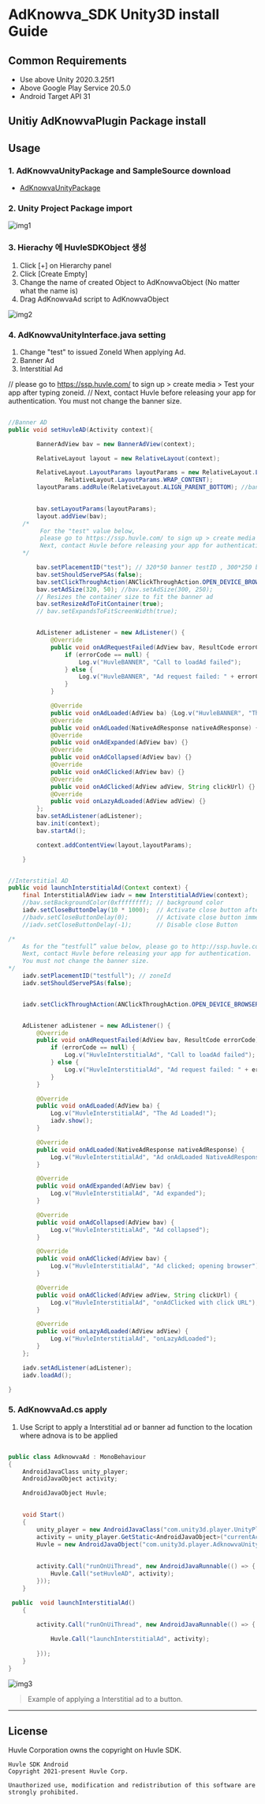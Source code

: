 # AdKnowva_SDK Unity3D install Guide

## Common Requirements
- Use above Unity 2020.3.25f1
- Above Google Play Service 20.5.0
- Android Target API 31


## Unitiy AdKnowvaPlugin Package install
## Usage
### 1. AdKnowvaUnityPackage and SampleSource download
- [AdKnowvaUnityPackage](https://github.com/Huvle-Ad/AdKnowva_SDK_EN/releases/tag/1.4.3)

### 2. Unity Project Package import
![img1](./img/img1.png)

### 3. Hierachy 에 HuvleSDKObject 생성

1. Click [+] on Hierarchy panel
2. Click [Create Empty]
3. Change the name of created Object to AdKnowvaObject (No matter what the name is) 
4. Drag AdKnowvaAd script to AdKnowvaObject 

![img2](./img/img2.png)

### 4. AdKnowvaUnityInterface.java setting

1. Change "test" to issued ZoneId When applying Ad.
2. Banner Ad
3. Interstitial Ad

// please go to https://ssp.huvle.com/ to sign up > create media > Test your app after typing zoneid.
// Next, contact Huvle before releasing your app for authentication. You must not change the banner size.

```java

//Banner AD
public void setHuvleAD(Activity context){

        BannerAdView bav = new BannerAdView(context);

        RelativeLayout layout = new RelativeLayout(context);

        RelativeLayout.LayoutParams layoutParams = new RelativeLayout.LayoutParams(RelativeLayout.LayoutParams.MATCH_PARENT,
                RelativeLayout.LayoutParams.WRAP_CONTENT);
        layoutParams.addRule(RelativeLayout.ALIGN_PARENT_BOTTOM); //banner position
        

        bav.setLayoutParams(layoutParams);
        layout.addView(bav);
    /*
         For the "test" value below, 
         please go to https://ssp.huvle.com/ to sign up > create media > Test your app after typing zoneid.
         Next, contact Huvle before releasing your app for authentication. You must not change the banner size.
    */

        bav.setPlacementID("test"); // 320*50 banner testID , 300*250 banner test ID "testbig"
        bav.setShouldServePSAs(false);
        bav.setClickThroughAction(ANClickThroughAction.OPEN_DEVICE_BROWSER);
        bav.setAdSize(320, 50); //bav.setAdSize(300, 250);
        // Resizes the container size to fit the banner ad
        bav.setResizeAdToFitContainer(true);
        // bav.setExpandsToFitScreenWidth(true);


        AdListener adListener = new AdListener() {
            @Override
            public void onAdRequestFailed(AdView bav, ResultCode errorCode) {
                if (errorCode == null) {
                    Log.v("HuvleBANNER", "Call to loadAd failed");
                } else {
                    Log.v("HuvleBANNER", "Ad request failed: " + errorCode);
                }
            }

            @Override
            public void onAdLoaded(AdView ba) {Log.v("HuvleBANNER", "The Ad Loaded!");}
            @Override
            public void onAdLoaded(NativeAdResponse nativeAdResponse) {}
            @Override
            public void onAdExpanded(AdView bav) {}
            @Override
            public void onAdCollapsed(AdView bav) {}
            @Override
            public void onAdClicked(AdView bav) {}
            @Override
            public void onAdClicked(AdView adView, String clickUrl) {}
            @Override
            public void onLazyAdLoaded(AdView adView) {}
        };
        bav.setAdListener(adListener);
        bav.init(context);
        bav.startAd();

        context.addContentView(layout,layoutParams);

    }


//Interstitial AD
public void launchInterstitialAd(Context context) {
    final InterstitialAdView iadv = new InterstitialAdView(context);
    //bav.setBackgroundColor(0xffffffff); // background color
    iadv.setCloseButtonDelay(10 * 1000);  // Activate close button after 10 seconds
    //badv.setCloseButtonDelay(0);        // Activate close button immediately
    //iadv.setCloseButtonDelay(-1);       // Disable close Button

/*
    As for the “testfull” value below, please go to http://ssp.huvle.com/ to sign up > create media > select the 'fullscreen' checkbox > test your app after entering the zoneid corresponding to the 'fullscreen' option.
    Next, contact Huvle before releasing your app for authentication.
    You must not change the banner size.
*/
    iadv.setPlacementID("testfull"); // zoneId
    iadv.setShouldServePSAs(false);


    iadv.setClickThroughAction(ANClickThroughAction.OPEN_DEVICE_BROWSER);


    AdListener adListener = new AdListener() {
        @Override
        public void onAdRequestFailed(AdView bav, ResultCode errorCode) {
            if (errorCode == null) {
                Log.v("HuvleInterstitialAd", "Call to loadAd failed");
            } else {
                Log.v("HuvleInterstitialAd", "Ad request failed: " + errorCode);
            }
        }

        @Override
        public void onAdLoaded(AdView ba) {
            Log.v("HuvleInterstitialAd", "The Ad Loaded!");
            iadv.show();
        }

        @Override
        public void onAdLoaded(NativeAdResponse nativeAdResponse) {
            Log.v("HuvleInterstitialAd", "Ad onAdLoaded NativeAdResponse");
        }

        @Override
        public void onAdExpanded(AdView bav) {
            Log.v("HuvleInterstitialAd", "Ad expanded");
        }

        @Override
        public void onAdCollapsed(AdView bav) {
            Log.v("HuvleInterstitialAd", "Ad collapsed");
        }

        @Override
        public void onAdClicked(AdView bav) {
            Log.v("HuvleInterstitialAd", "Ad clicked; opening browser");
        }

        @Override
        public void onAdClicked(AdView adView, String clickUrl) {
            Log.v("HuvleInterstitialAd", "onAdClicked with click URL");
        }

        @Override
        public void onLazyAdLoaded(AdView adView) {
            Log.v("HuvleInterstitialAd", "onLazyAdLoaded");
        }
    };

    iadv.setAdListener(adListener);
    iadv.loadAd();

}


```

### 5. AdKnowvaAd.cs apply
1. Use Script to apply a Interstitial ad or banner ad function to the location where adnova is to be applied

```C#

public class AdknowvaAd : MonoBehaviour
{
    AndroidJavaClass unity_player;
    AndroidJavaObject activity;

    AndroidJavaObject Huvle;

 
    void Start()
    {
        unity_player = new AndroidJavaClass("com.unity3d.player.UnityPlayer");
        activity = unity_player.GetStatic<AndroidJavaObject>("currentActivity");
        Huvle = new AndroidJavaObject("com.unity3d.player.AdknowvaUnityInterface");
     
        
        activity.Call("runOnUiThread", new AndroidJavaRunnable(() => {
            Huvle.Call("setHuvleAD", activity);
        }));
    }

 public  void launchInterstitialAd()
    {
       
        activity.Call("runOnUiThread", new AndroidJavaRunnable(() => {

            Huvle.Call("launchInterstitialAd", activity);
          
        }));
    }
}

```

![img3](./img/img3.png)
> Example of applying a Interstitial ad to a button.

***



## License
Huvle Corporation owns the copyright on Huvle SDK.
```
Huvle SDK Android
Copyright 2021-present Huvle Corp.

Unauthorized use, modification and redistribution of this software are strongly prohibited.
```

